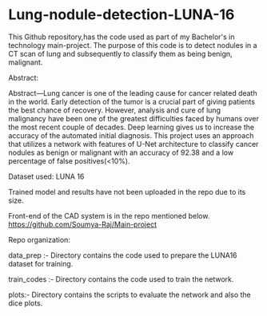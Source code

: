 # Lung-nodule-detection-LUNA-16

This Github repository,has the code used as part of my Bachelor's in technology main-project. The purpose of this code is to detect nodules in a CT scan of lung and subsequently to classify them as being benign, malignant. 

Abstract:

Abstract—Lung cancer is one of the leading cause for cancer related death in the world. Early detection of the tumor is
a crucial part of giving patients the best chance of recovery. However, analysis and cure of lung malignancy have been one
of the greatest difficulties faced by humans over the most recent couple of decades. Deep learning gives us to increase the
accuracy of the automated initial diagnosis. This project uses an approach that utilizes a network with features of U-Net architecture to classify cancer nodules as benign or malignant with an accuracy of 92.38 and a low percentage of false positives(<10%).

Dataset used: LUNA 16

Trained model and results have not been uploaded in the repo due to its size.

Front-end of the CAD system is in the repo mentioned below.
https://github.com/Soumya-Raj/Main-project 

Repo organization:

data_prep :- Directory contains the code used to prepare the LUNA16 dataset for training.

train_codes :- Directory contains the code used to train the network.

plots:- Directory contains the scripts to evaluate the network and also the dice plots.

